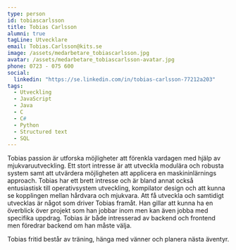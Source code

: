 ```yaml
---
type: person
id: tobiascarlsson
title: Tobias Carlsson
alumni: true
tagLine: Utvecklare
email: Tobias.Carlsson@kits.se
image: /assets/medarbetare_tobiascarlsson.jpg
avatar: /assets/medarbetare_tobiascarlsson-avatar.jpg
phone: 0723 - 075 600
social:
  linkedin: "https://se.linkedin.com/in/tobias-carlsson-77212a203"
tags:
  - Utveckling
  - JavaScript
  - Java
  - C
  - C#
  - Python
  - Structured text
  - SQL
---
```


Tobias passion är utforska möjligheter att förenkla vardagen med hjälp av
mjukvaruutveckling. Ett stort intresse är att utveckla modulära och robusta system samt att utvärdera möjligheten att applicera en maskininlärnings approach. Tobias har ett brett intresse och är bland annat också entusiastisk till operativsystem utveckling, kompilator
design och att kunna se kopplingen mellan hårdvara och mjukvara. Att få utveckla och samtidigt utvecklas är något som driver Tobias framåt. Han gillar att kunna ha en överblick över projekt som han jobbar inom men kan även jobba med specifika uppdrag. Tobias är både intresserad av backend och frontend men föredrar backend om han måste välja.

Tobias fritid består av träning, hänga med vänner och planera nästa äventyr.
